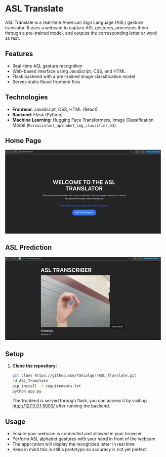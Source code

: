 # ASL Translate
ASL Translate is a real-time American Sign Language (ASL) gesture translator. It uses a webcam to capture ASL gestures, processes them through a pre-trained model, and outputs the corresponding letter or word as text.

## Features
- Real-time ASL gesture recognition
- Web-based interface using JavaScript, CSS, and HTML
- Flask backend with a pre-trained image classification model
- Serves static React frontend files

## Technologies
- **Frontend**: JavaScript, CSS, HTML (React)
- **Backend**: Flask (Python)
- **Machine Learning**: Hugging Face Transformers, Image Classification Model (`Marxulia/asl_aplhabet_img_classifier_v3`)

## Home Page
![Home Page](./images/ASLHome.png)

## ASL Prediction
![ASL Prediction](./images/ASLPredict.png)

## Setup

1. **Clone the repository:**
   ```bash
   git clone https://github.com/Yahialqur/ASL_Translate.git
   cd ASL_Translate
   pip install -r requirements.txt
   python app.py
   ```
   The frontend is served through flask, you can access it by visiting http://127.0.0.1:5000/ after running the backend.

## Usage
- Ensure your webcam is connected and allowed in your browser
- Perform ASL alphabet gestures with your hand in front of the webcam
- The application will display the recognized letter in real time
- Keep in mind this is still a prototype so accuracy is not yet perfect
